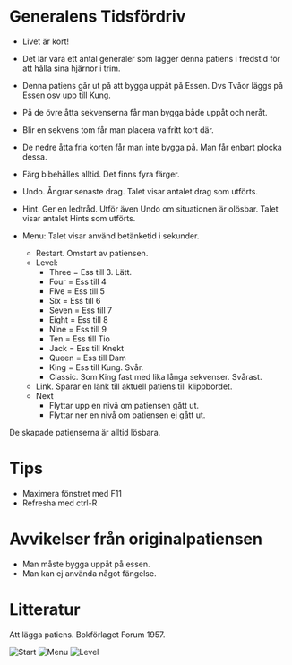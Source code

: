 # Generalens Tidsfördriv

* Livet är kort!
* Det lär vara ett antal generaler som lägger denna patiens i fredstid för att hålla sina hjärnor i trim.
* Denna patiens går ut på att bygga uppåt på Essen. Dvs Tvåor läggs på Essen osv upp till Kung.
* På de övre åtta sekvenserna får man bygga både uppåt och neråt.
* Blir en sekvens tom får man placera valfritt kort där.
* De nedre åtta fria korten får man inte bygga på. Man får enbart plocka dessa.
* Färg bibehålles alltid. Det finns fyra färger.

* Undo. Ångrar senaste drag. Talet visar antalet drag som utförts.
* Hint. Ger en ledtråd. Utför även Undo om situationen är olösbar. Talet visar antalet Hints som utförts.
* Menu: Talet visar använd betänketid i sekunder.
  * Restart. Omstart av patiensen.
  * Level:
	  * Three = Ess till 3. Lätt.
	  * Four = Ess till 4
	  * Five = Ess till 5
	  * Six = Ess till 6
	  * Seven = Ess till 7
	  * Eight = Ess till 8
	  * Nine = Ess till 9
	  * Ten = Ess till Tio
	  * Jack = Ess till Knekt
	  * Queen = Ess till Dam
	  * King = Ess till Kung. Svår.
	  * Classic. Som King fast med lika långa sekvenser. Svårast.
  * Link. Sparar en länk till aktuell patiens till klippbordet.
  * Next
    * Flyttar upp en nivå om patiensen gått ut.
    * Flyttar ner en nivå om patiensen ej gått ut.

De skapade patienserna är alltid lösbara.

# Tips

* Maximera fönstret med F11
* Refresha med ctrl-R

# Avvikelser från originalpatiensen

* Man måste bygga uppåt på essen.
* Man kan ej använda något fängelse.

# Litteratur

Att lägga patiens. Bokförlaget Forum 1957.

![](bild1.jpg "Start")
![](bild2.jpg "Menu")
![](bild3.jpg "Level")
